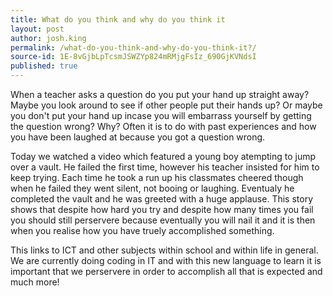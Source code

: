 ```yaml
---
title: What do you think and why do you think it
layout: post
author: josh.king
permalink: /what-do-you-think-and-why-do-you-think-it?/
source-id: 1E-8vGjbLpTcsmJSWZYp824mRMjgFsIz_690GjKVNdsI
published: true
---
```

When a teacher asks a question do you put your hand up straight away? Maybe you look around to see if other people put their hands up? Or maybe you don't put your hand up incase you will embarrass yourself by getting the question wrong? Why? Often it is to do with past experiences and how you have been laughed at because you got a question wrong. 

Today we watched a video which featured a young boy atempting to jump over a vault. He failed the first time, however his teacher insisted for him to keep trying. Each time he took a run up his classmates cheered though when he failed they went silent, not booing or laughing. Eventualy he completed the vault and he was greeted with a huge applause. This story shows that despite how hard you try and despite how many times you fail you should still perservere because eventually you will nail it and it is then when you realise how you have truely accomplished something.

This links to ICT and other subjects within school and within life in general. We are currently doing coding in IT and with this new language to learn it is important that we perservere in order to accomplish all that is expected and much more!


